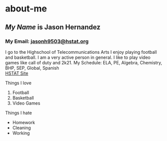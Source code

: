 # about-me
## _My Name_ is **Jason Hernandez**
### My Email: jasonh9503@hstat.org
I go to the Highschool of Telecommunications Arts
I enjoy playing football and basketball. I am a very active person in general. I like to play video games like call of duty and 2k21.
My Schedule: ELA, PE, Algebra, Chemistry, BHP, SEP, Global, Spanish  
[HSTAT Site](https://www.hstat.org/)


Things I love
1. Football
2. Basketball
3. Video Games
 

Things I hate
- Homework
- Cleaning
- Working
